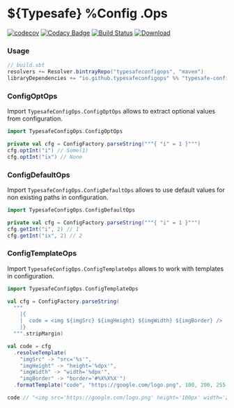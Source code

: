 # ${Typesafe} %Config .Ops

[![codecov](https://codecov.io/gh/typesafeconfigops/TypesafeConfigOps/branch/master/graph/badge.svg)](https://codecov.io/gh/typesafeconfigops/TypesafeConfigOps)
[![Codacy Badge](https://api.codacy.com/project/badge/Grade/83a505b53f004ad19bcc55fe6d483b56)](https://app.codacy.com/app/lashchenko/TypesafeConfigOps?utm_source=github.com&utm_medium=referral&utm_content=typesafeconfigops/TypesafeConfigOps&utm_campaign=Badge_Grade_Dashboard)
[![Build Status](https://travis-ci.org/typesafeconfigops/TypesafeConfigOps.svg?branch=master)](https://travis-ci.org/typesafeconfigops/TypesafeConfigOps)
[![Download](https://api.bintray.com/packages/typesafeconfigops/maven/typesafeconfigops/images/download.svg)](https://bintray.com/typesafeconfigops/maven/typesafeconfigops/_latestVersion)

### Usage
```scala
// build.sbt
resolvers += Resolver.bintrayRepo("typesafeconfigops", "maven")
libraryDependencies += "io.github.typesafeconfigops" %% "typesafe-config-ops" % "0.1.2"
```

### ConfigOptOps
Import `TypesafeConfigOps.ConfigOptOps` allows to extract optional values from configuration.

```scala
import TypesafeConfigOps.ConfigOptOps

private val cfg = ConfigFactory.parseString("""{ "i" = 1 }""")
cfg.optInt("i") // Some(1)
cfg.optInt("ix") // None
```

### ConfigDefaultOps
Import `TypesafeConfigOps.ConfigDefaultOps` allows to use default values for non existing paths in configuration.

```scala
import TypesafeConfigOps.ConfigDefaultOps

private val cfg = ConfigFactory.parseString("""{ "i" = 1 }""")
cfg.getInt("i", 2) // 1
cfg.getInt("ix", 2) // 2
```
### ConfigTemplateOps
Import `TypesafeConfigOps.ConfigTemplateOps` allows to work with templates in configuration.

```scala
import TypesafeConfigOps.ConfigTemplateOps

val cfg = ConfigFactory.parseString(
  """
    |{
    |  code = <img ${imgSrc} ${imgHeight} ${imgWidth} ${imgBorder} />
    |}
  """.stripMargin)

val code = cfg
  .resolveTemplate(
    "imgSrc" -> "src='%s'",
    "imgHeight" -> "height='%dpx'",
    "imgWidth" -> "width='%dpx'",
    "imgBorder" -> "border='#%X%X%X'")
  .formatTemplate("code", "https://google.com/logo.png", 100, 200, 255, 255, 255)

code // "<img src='https://google.com/logo.png' height='100px' width='200px' border='#FFFFFF' />"
```
